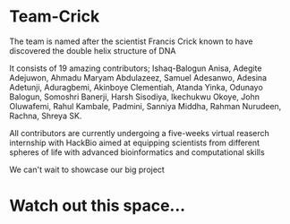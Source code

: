 # Team-Crick
The team is named after the scientist Francis Crick known to have discovered the double helix structure of DNA

It consists of 19 amazing contributors; Ishaq-Balogun Anisa, Adegite Adejuwon, Ahmadu Maryam Abdulazeez, Samuel Adesanwo, Adesina Adetunji, Aduragbemi, Akinboye Clementiah, Atanda Yinka, Odunayo Balogun, Somoshri Banerji, Harsh Sisodiya, Ikechukwu Okoye, John Oluwafemi, Rahul Kambale, Padmini, Sanniya Middha, Rahman Nurudeen, Rachna, Shreya SK.

All contributors are currently undergoing a five-weeks virtual reaserch internship with HackBio aimed at equipping scientists from different spheres of life with advanced bioinformatics and computational skills

We can't wait to showcase our big project

# Watch out this space...
